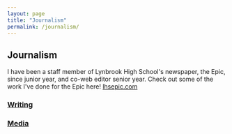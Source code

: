 ```yaml
---
layout: page
title: "Journalism"
permalink: /journalism/
---
```

<style>
	.entry{
		width:500px;
		background-color: #FAFAFA;
		padding: 10px;
		border-radius: 5px;
	}
	
	.headline{
		font-size: 20px;
	}
	
	.date{
		font-size: 10px;
	}
	
</style>
<h2>Journalism</h2>
I have been a staff member of Lynbrook High School's newspaper, the Epic, since junior year, and co-web editor senior year. Check out some of the work I've done for the Epic here!
<a href="https://lhsepic.com/">lhsepic.com</a>

<h3><a href="https://kaylinli.github.io/writing">Writing</a></h3>
<h3><a href="https://kaylinli.github.io/media">Media</a></h3>